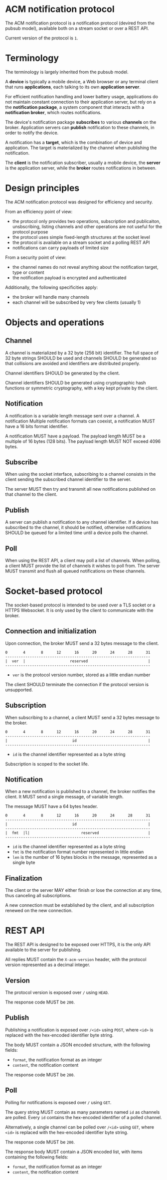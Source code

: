 ACM notification protocol
=========================

The ACM notification protocol is a notification protocol (devired from the
pubsub model), available both on a stream socket or over a REST API.

Current version of the protocol is ``1``.

Terminology
===========

The terminology is largely inherited from the pubsub model.

A **device** is typically a mobile device, a Web browser or any terminal
client that runs **applications**, each talking to its own **application
server**.

For efficient notification handling and lower battery usage, applications
do not maintain constant connection to their application server, but rely
on a the **notification package**, a system component that interacts with
a **notification broker**, which routes notifications.

The device's notification package **subscribes** to various **channels**
on the broker. Application servers can **publish** notification to these
channels, in order to notify the device.

A notification has a **target**, which is the combination of device and
application. The target is materialized by the channel when publishing
the notification.

The **client** is the notification subscriber, usually a mobile device,
the **server** is the application server, while the **broker** routes
notifications in between.

Design principles
=================

The ACM notification protocol was designed for efficiency and security.

From an efficiency point of view:
 - the protocol only provides two operations, subscription and
   publicaiton, unsbscribing, listing channels and other operations are not
   useful for the protocol purpose
 - the protocol uses simple fixed-length structures at the socket level
 - the protocol is available on a stream socket and a polling REST API
 - notifications can carry payloads of limited size

From a security point of view:
 - the channel names do not reveal anything about the notification target,
   type or content
 - the notification payload is encrypted and authenticated

Additionally, the following specificities apply:
 - the broker will handle many channels
 - each channel will be subscribed by very few clients (usually 1)

Objects and operations
======================

Channel
-------

A channel is materialized by a 32 byte (256 bit) identifier. The full space
of 32 byte strings SHOULD be used and channels SHOULD be generated so
that collisions are avoided and identifiers are distributed properly.

Channel identifiers SHOULD be generated by the client.

Channel identifiers SHOULD be generated using cryptographic hash functions or
symmetric cryptography, with a key kept private by the client.

Notification
------------

A notification is a variable length message sent over a channel. A
notification Multiple notification formats can coexist, a notification MUST
have a 16 bits format identifier.

A notification MUST have a payload. The payload length MUST be a multiple
of 16 bytes (128 bits). The payload length MUST NOT exceed 4096 bytes.

Subscribe
---------

When using the socket interface, subscribing to a channel consists in the
client sending the subscribed channel identifier to the server.

The server MUST then try and transmit all new notifications published on
that channel to the client.

Publish
-------

A server can publish a notification to any channel identifier. If a device
has subscribed to the channel, it should be notified, otherwise notifications
SHOULD be queued for a limited time until a device polls the channel.

Poll
----

When using the REST API, a client may poll a list of channels. When polling,
a client MUST provide the list of channels it wishes to poll from.
The server MUST transmit and flush all queued notifications on these
channels.

Socket-based protocol
=====================

The socket-based protocol is intended to be used over a TLS socket or a
HTTPS Websocket. It is only used by the client to communicate with the
broker.

Connection and initialization
-----------------------------

Upon connection, the broker MUST send a 32 bytes message to the client.

    0       4       8      12      16      20      24      28      31
    -----------------------------------------------------------------
    |  ver  |                    reserved                           |
    -----------------------------------------------------------------

 * `ver` is the protocol version number, stored as a little endian number

The client SHOULD terminate the connection if the protocol version is
unsupported.

Subscription
------------

When subscribing to a channel, a client MUST send a 32 bytes message to
the broker.

    0       4       8      12      16      20      24      28      31
    -----------------------------------------------------------------
    |                             id                                |
    -----------------------------------------------------------------

 * `id` is the channel identifier represented as a byte string

Subscription is scoped to the socket life.

Notification
------------

When a new notification is published to a channel, the broker notifies
the client. It MUST send a single message, of variable length.

The message MUST have a 64 bytes header.

    0       4       8      12      16      20      24      28      31
    -----------------------------------------------------------------
    |                             id                                |
    -----------------------------------------------------------------
    |  fmt  |l|                       reserved                      |
    -----------------------------------------------------------------

 * `id` is the channel identifier represented as a byte string
 * `fmt` is the notification format number represented in little endian
 * `len` is the number of 16 bytes blocks in the message, represented as
   a single byte

Finalization
------------

The client or the server MAY either finish or lose the connection at any
time, thus canceling all subscriptions.

A new connection must be established by the client, and all subscription
renewed on the new connection.

REST API
========

The REST API is designed to be exposed over HTTPS, it is the only API
available to the server for publishing.

All replies MUST contain the `X-acm-version` header, with the protocol
version represented as a decimal integer.

Version
-------

The protocol version is exposed over `/` using `HEAD`.

The response code MUST be `200`.

Publish
-------

Publishing a notification is exposed over `/<id>` using `POST`, where `<id>`
is replaced with the hex-encoded identifier byte string.

The body MUST contain a JSON encoded structure, with the following fields:

* `format`, the notification format as an integer
* `content`, the notification content

The response code MUST be `200`.

Poll
----

Polling for notifications is exposed over `/` using `GET`.

The query string MUST contain as many parameters named `id` as channels are
polled. Every `id` contains the hex-encoded identifier of a polled channel.

Alternatively, a single channel can be polled over `/<id>` using `GET`,
where `<id>` is replaced with the hex-encoded identifier byte string.

The response code MUST be `200`.

The response body MUST contain a JSON encoded list, with items containing
the following fields:

* `format`, the notification format as an integer
* `content`, the notification content


